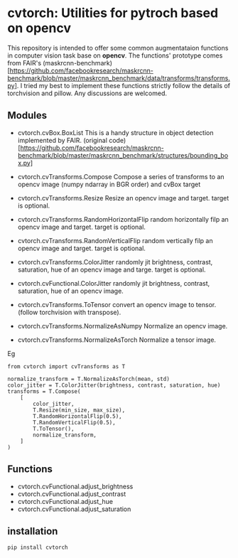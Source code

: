 # cvtorch: Utilities for pytroch based on opencv

This repository is intended to offer some common augmentataion functions in computer vision task base on **opencv**. The functions' prototype comes from FAIR's (maskrcnn-benchmark)[https://github.com/facebookresearch/maskrcnn-benchmark/blob/master/maskrcnn_benchmark/data/transforms/transforms.py]. I tried my best to implement these functions strictly follow the details of torchvision and pillow. Any discussions are welcomed.

## Modules
- cvtorch.cvBox.BoxList
This is a handy structure in object detection implemented by FAIR. (original code)[https://github.com/facebookresearch/maskrcnn-benchmark/blob/master/maskrcnn_benchmark/structures/bounding_box.py]


- cvtorch.cvTransforms.Compose
Compose a series of transforms to an opencv image (numpy ndarray in BGR order) and cvBox target

- cvtorch.cvTransforms.Resize
Resize an opencv image and target. target is optional.

- cvtorch.cvTransforms.RandomHorizontalFlip
random horizontally filp an opencv image and target. target is optional.

- cvtorch.cvTransforms.RandomVerticalFlip
random vertically filp an opencv image and target. target is optional.

- cvtorch.cvTransforms.ColorJitter
randomly jit brightness, contrast, saturation, hue of an opencv image and targe. target is optional.

- cvtorch.cvFunctional.ColorJitter
randomly jit brightness, contrast, saturation, hue of an opencv image.

- cvtorch.cvTransforms.ToTensor
convert an opencv image to tensor. (follow torchvision with transpose).

- cvtorch.cvTransforms.NormalizeAsNumpy
Normalize an opencv image.

- cvtorch.cvTransforms.NormalizeAsTorch
Normalize a tensor image.

Eg
```
from cvtorch import cvTransforms as T

normalize_transform = T.NormalizeAsTorch(mean, std)
color_jitter = T.ColorJitter(brightness, contrast, saturation, hue)
transforms = T.Compose(
	[
		color_jitter,
		T.Resize(min_size, max_size),
		T.RandomHorizontalFlip(0.5),
		T.RandomVerticalFlip(0.5),
		T.ToTensor(),
		normalize_transform,
	]
)
```

## Functions
- cvtorch.cvFunctional.adjust_brightness
- cvtorch.cvFunctional.adjust_contrast
- cvtorch.cvFunctional.adjust_hue
- cvtorch.cvFunctional.adjust_saturation

## installation
`pip install cvtorch`

